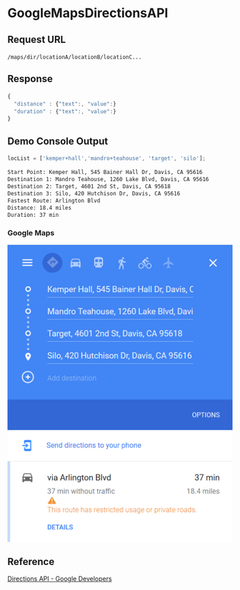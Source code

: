 # GoogleMapsDirectionsAPI

## Request URL
`/maps/dir/locationA/locationB/locationC...`

## Response
```js
{
  "distance" : {"text":, "value":}
  "duration" : {"text":, "value":}
}
```
## Demo Console Output

```js
locList = ['kemper+hall','mandro+teahouse', 'target', 'silo'];
```

```
Start Point: Kemper Hall, 545 Bainer Hall Dr, Davis, CA 95616
Destination 1: Mandro Teahouse, 1260 Lake Blvd, Davis, CA 95616
Destination 2: Target, 4601 2nd St, Davis, CA 95618
Destination 3: Silo, 420 Hutchison Dr, Davis, CA 95616
Fastest Route: Arlington Blvd
Distance: 18.4 miles
Duration: 37 min
```

### Google Maps
![Demo Reference](https://raw.githubusercontent.com/JCBreath/GoogleMapsDirectionsAPI/master/demo_ref.png "DEMO Reference")

## Reference
[Directions API - Google Developers](https://developers.google.com/maps/documentation/directions/start)
